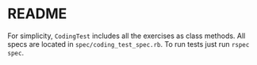 # README

For simplicity, `CodingTest` includes all the exercises as class methods. All specs are located in `spec/coding_test_spec.rb`. To run tests just run `rspec spec`.